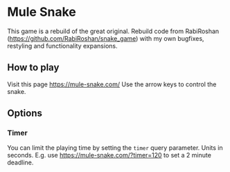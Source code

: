 # Mule Snake

This game is a rebuild of the great original.
Rebuild code from RabiRoshan (https://github.com/RabiRoshan/snake_game) with my own bugfixes, restyling and functionality expansions.

## How to play
Visit this page https://mule-snake.com/
Use the arrow keys to control the snake.

## Options
### Timer
You can limit the playing time by setting the `timer` query parameter. Units in seconds. E.g. use https://mule-snake.com/?timer=120 to set a 2 minute deadline.